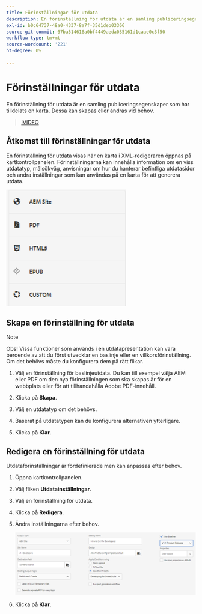 ```yaml
---
title: Förinställningar för utdata
description: En förinställning för utdata är en samling publiceringsegenskaper som har tilldelats en karta
exl-id: b0c64737-48a0-4337-8a7f-35d1deb03366
source-git-commit: 67ba514616a0bf4449aeda035161d1caae0c3f50
workflow-type: tm+mt
source-wordcount: '221'
ht-degree: 0%

---
```


# Förinställningar för utdata

En förinställning för utdata är en samling publiceringsegenskaper som har tilldelats en karta. Dessa kan skapas eller ändras vid behov.

>[!VIDEO](https://video.tv.adobe.com/v/338989?quality=12&learn=on)

## Åtkomst till förinställningar för utdata

En förinställning för utdata visas när en karta i XML-redigeraren öppnas på kartkontrollpanelen. Förinställningarna kan innehålla information om en viss utdatatyp, målsökväg, anvisningar om hur du hanterar befintliga utdatasidor och andra inställningar som kan användas på en karta för att generera utdata.

![Access-Output-Presets](images/access-output-presets.png)

## Skapa en förinställning för utdata

>[!NOTE]
>
>Obs! Vissa funktioner som används i en utdatapresentation kan vara beroende av att du först utvecklar en baslinje eller en villkorsförinställning. Om det behövs måste du konfigurera dem på rätt flikar.

1. Välj en förinställning för baslinjeutdata. Du kan till exempel välja AEM eller PDF om den nya förinställningen som ska skapas är för en webbplats eller för att tillhandahålla Adobe PDF-innehåll.

1. Klicka på **Skapa**.

1. Välj en utdatatyp om det behövs.

1. Baserat på utdatatypen kan du konfigurera alternativen ytterligare.

1. Klicka på **Klar**.

## Redigera en förinställning för utdata

Utdataförinställningar är fördefinierade men kan anpassas efter behov.

1. Öppna kartkontrollpanelen.

1. Välj fliken **Utdatainställningar**.

1. Välj en förinställning för utdata.

1. Klicka på **Redigera**.

1. Ändra inställningarna efter behov.

   ![Redigera-Utdata-Förinställning](images/edit-output-preset.png)

1. Klicka på **Klar**.
